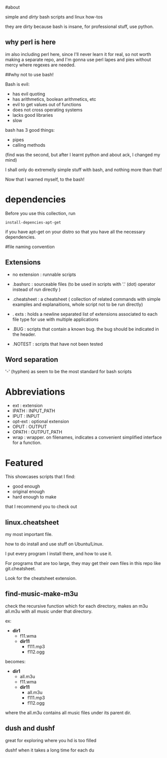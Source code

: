 #about

simple and *dirty* bash scripts and linux how-tos

they are dirty because bash is insane, for professional stuff, use python.

## why perl is here

im also including perl here, since I'll never learn it for real,
so not worth making a separate repo, and I'm gonna use perl
lapes and pies without mercy where regexes are needed.

##why not to use bash!

Bash is evil:

- has evil quoting
- has arithmetics, boolean arithmetics, etc
- evil to get values out of functions
- does not cross operating systems
- lacks good libraries
- slow

bash has 3 good things:
- pipes
- calling methods

(find was the second, but after I learnt python and 
about ack, I changed my mind)

I shall only do extremelly simple stuff with bash, and nothing more than that!

Now that I warned myself, to the bash!

# dependencies

Before you use this collection, run

    install-depencies-apt-get

if you have apt-get on your distro so that you have all the necessary dependencies.

#file naming convention

## Extensions

* no extension : runnable scripts

* .bashsrc : sourceable files (to be used in scripts with '.' (dot) operator instead of run directly )

* .cheatsheet : a cheatsheet ( collection of related commands with simple examples and explanaitions, whole script not to be run directly)

* . exts : holds a newline separated list of extensions associated to each file type for use with multiple applications

* .BUG : scripts that contain a known bug. the bug should be indicated in the header.

* .NOTEST : scripts that have not been tested

## Word separation

'-' (hyphen) as seem to be the most standard for bash scripts

# Abbreviations

* ext : extension
* IPATH : INPUT_PATH
* IPUT : INPUT
* opt-ext : optional extension
* OPUT : OUTPUT
* OPATH : OUTPUT_PATH
* wrap : wrapper. on filenames, indicates a convenient simplified interface for a function.

# Featured

This showcases scripts that I find:

* good enough
* original enough
* hard enough to make

that I recommend you to check out

## linux.cheatsheet

my most important file.

how to do install and use stuff on Ubuntu/Linux.

I put every program I install there, and how to use it.

For programs that are too large, they may get their own files in this repo like git.cheatsheet.

Look for the cheatsheet extension.

## find-music-make-m3u
  
check the recursive function which for each directory, makes an m3u all.m3u with all music under that directory.

ex:

* **dir1**
    * f11.wma
    * **dir11**
        * f111.mp3
        * f112.ogg

becomes:

* **dir1**
    * all.m3u
    * f11.wma
    * **dir11**
        * all.m3u
        * f111.mp3
        * f112.ogg

where the all.m3u contains all music files under its parent dir.

## dush and dushf

great for exploring where you hd is too filled

dushf when it takes a long time for each du
